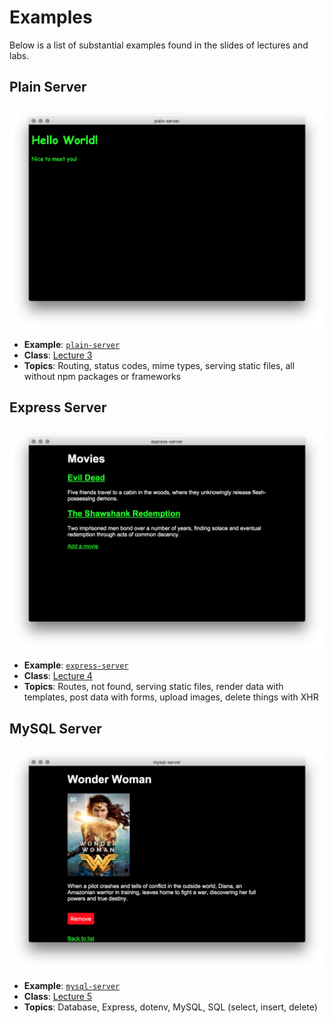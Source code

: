 # Examples

Below is a list of substantial examples found in the slides of lectures and
labs.

## Plain Server

[![](../images/plain-server.png)][plain-server]

*   **Example**: [`plain-server`][plain-server]
*   **Class**: [Lecture 3](../week-3.md#lecture)
*   **Topics**: Routing, status codes, mime types, serving static files,
    all without npm packages or frameworks

## Express Server

[![](../images/express-server.png)][express-server]

*   **Example**: [`express-server`][express-server]
*   **Class**: [Lecture 4](../week-4.md#lecture)
*   **Topics**: Routes, not found, serving static files, render data with
    templates, post data with forms, upload images, delete things with XHR

## MySQL Server

[![](../images/mysql-server.png)][mysql-server]

*   **Example**: [`mysql-server`][mysql-server]
*   **Class**: [Lecture 5](../week-5.md#lecture)
*   **Topics**: Database, Express, dotenv, MySQL, SQL (select, insert, delete)

[plain-server]: plain-server#readme

[express-server]: express-server#readme

[mysql-server]: mysql-server#readme
